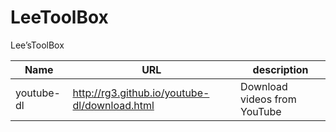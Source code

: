 # LeeToolBox
Lee’sToolBox



| Name | URL | description |
| --- | --- | --- |
| youtube-dl | http://rg3.github.io/youtube-dl/download.html | Download videos from YouTube |


